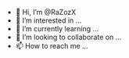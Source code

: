 - 👋 Hi, I’m @RaZozX
- 👀 I’m interested in ...
- 🌱 I’m currently learning ...
- 💞️ I’m looking to collaborate on ...
- 📫 How to reach me ...

<!---
RaZozX/RaZozX is a ✨ special ✨ repository because its `README.md` (this file) appears on your GitHub profile.
You can click the Preview link to take a look at your changes.
--->
